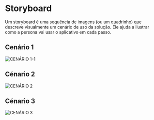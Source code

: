 # Storyboard
Um storyboard é uma sequência de imagens (ou um quadrinho) que
descreve visualmente um cenário de uso da solução. Ele ajuda a ilustrar
como a persona vai usar o aplicativo em cada passo.

## Cenário 1
![CENÁRIO 1-1](https://github.com/user-attachments/assets/96bd6c41-972b-4c48-a8ad-91de6bd3a620)

## Cénario 2
![CENÁRIO 2](https://github.com/user-attachments/assets/4c849b84-5613-40ec-94cd-150e89a15893)

## Cénario 3
![CENÁRIO 3](https://github.com/user-attachments/assets/0a539225-620f-4103-8266-6c8714d0873e)

